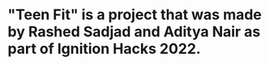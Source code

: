 # "Teen Fit" is a project that was made by Rashed Sadjad and Aditya Nair as part of Ignition Hacks 2022.
